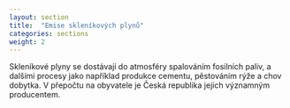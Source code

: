 ```yaml
---
layout: section
title:  "Emise skleníkových plynů"
categories: sections
weight: 2
---
```


Skleníkové plyny se dostávají do atmosféry spalováním fosilních paliv, a dalšími procesy jako například produkce cementu, pěstováním rýže a chov dobytka. V přepočtu na obyvatele je Česká republika jejich významným producentem.